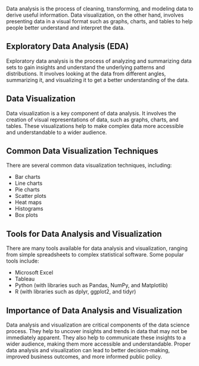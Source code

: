 
Data analysis is the process of cleaning, transforming, and modeling data to derive useful information. Data visualization, on the other hand, involves presenting data in a visual format such as graphs, charts, and tables to help people better understand and interpret the data.

## Exploratory Data Analysis (EDA)

Exploratory data analysis is the process of analyzing and summarizing data sets to gain insights and understand the underlying patterns and distributions. It involves looking at the data from different angles, summarizing it, and visualizing it to get a better understanding of the data.

## Data Visualization

Data visualization is a key component of data analysis. It involves the creation of visual representations of data, such as graphs, charts, and tables. These visualizations help to make complex data more accessible and understandable to a wider audience.

## Common Data Visualization Techniques

There are several common data visualization techniques, including:

-   Bar charts
-   Line charts
-   Pie charts
-   Scatter plots
-   Heat maps
-   Histograms
-   Box plots

## Tools for Data Analysis and Visualization

There are many tools available for data analysis and visualization, ranging from simple spreadsheets to complex statistical software. Some popular tools include:

-   Microsoft Excel
-   Tableau
-   Python (with libraries such as Pandas, NumPy, and Matplotlib)
-   R (with libraries such as dplyr, ggplot2, and tidyr)

## Importance of Data Analysis and Visualization

Data analysis and visualization are critical components of the data science process. They help to uncover insights and trends in data that may not be immediately apparent. They also help to communicate these insights to a wider audience, making them more accessible and understandable. Proper data analysis and visualization can lead to better decision-making, improved business outcomes, and more informed public policy.